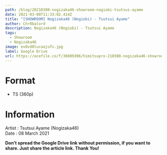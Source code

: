 ```yaml
---
path: /blog/20210308-nogizaka46-showroom-nogiobi-tsutsui-ayame
date: 2021-03-08T11:33:02.414Z
title: "[SHOWROOM] Nogizaka46 (Nogiobi) - Tsutsui Ayame"
author: Chr0balord
description: Nogizaka46 (Nogiobi) - Tsutsui Ayame
tags:
  - Showroom
  - Nogizaka46
image: ev8vd0lucaajufv.jpg
label: Google Drive
url: https://acefile.co/f/38809306/himitsupro-210308-nogizaka46-showroom-nogiobi-tsutsui-ayame-ts
---
```

# Format

* TS (360p)

# Information

Artist : Tsutsui Ayame (Nogizaka46) \
Date : 08 March 2021

**Don't spread the Google Drive link without permission, if you want to share. Just share the article link. Thank You!**